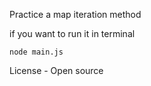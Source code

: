 Practice a map iteration method

if you want to run it in terminal 
```
node main.js
```

License - Open source 
